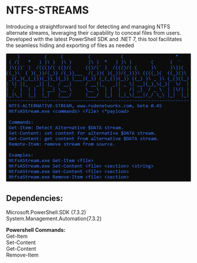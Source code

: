 # NTFS-STREAMS

Introducing a straightforward tool for detecting and managing NTFS alternate streams, leveraging their capability to conceal files from users. Developed with the latest PowerShell SDK and .NET 7, this tool facilitates the seamless hiding and exporting of files as needed

![alt text](https://raw.githubusercontent.com/proxytype/NTFS-STREAMS/main/ntfs-data-stream-1.PNG)


## Dependencies:
Microsoft.PowerShell.SDK (7.3.2)<br>
System.Management.Automation(7.3.2)



**Powershell Commands:**<br>
Get-Item<br> 
Set-Content<br> 
Get-Content<br> 
Remove-Item<br> 
